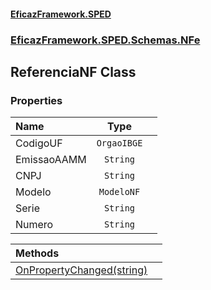#### [EficazFramework.SPED](EficazFrameworkSPED.md 'EficazFramework SPED')
### [EficazFramework.SPED.Schemas.NFe](EficazFramework.SPED.Schemas.NFe.md 'EficazFramework.SPED.Schemas.NFe')

## ReferenciaNF Class
### Properties

| Name | Type | |
| :--- | :---: | :--- |
| CodigoUF | `OrgaoIBGE` |  |
| EmissaoAAMM | `String` |  |
| CNPJ | `String` |  |
| Modelo | `ModeloNF` |  |
| Serie | `String` |  |
| Numero | `String` |  |

| Methods | |
| :--- | :--- |
| [OnPropertyChanged(string)](EficazFramework.SPED.Schemas.NFe/ReferenciaNF/OnPropertyChanged(string).md 'EficazFramework.SPED.Schemas.NFe.ReferenciaNF.OnPropertyChanged(string)') | |
